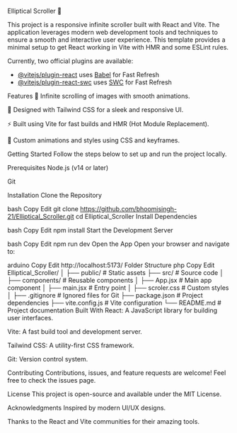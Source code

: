 Elliptical Scroller 🎠

This project is a responsive infinite scroller built with React and Vite. The application leverages modern web development tools and techniques to ensure a smooth and interactive user experience.
This template provides a minimal setup to get React working in Vite with HMR and some ESLint rules.

Currently, two official plugins are available:

- [@vitejs/plugin-react](https://github.com/vitejs/vite-plugin-react/blob/main/packages/plugin-react) uses [Babel](https://babeljs.io/) for Fast Refresh
- [@vitejs/plugin-react-swc](https://github.com/vitejs/vite-plugin-react/blob/main/packages/plugin-react-swc) uses [SWC](https://swc.rs/) for Fast Refresh

Features
🌟 Infinite scrolling of images with smooth animations.

🎨 Designed with Tailwind CSS for a sleek and responsive UI.

⚡ Built using Vite for fast builds and HMR (Hot Module Replacement).

🔧 Custom animations and styles using CSS and keyframes.

Getting Started
Follow the steps below to set up and run the project locally.

Prerequisites
Node.js (v14 or later)

Git

Installation
Clone the Repository

bash
Copy
Edit
git clone https://github.com/bhoomisingh-21/Elliptical_Scroller.git
cd Elliptical_Scroller
Install Dependencies

bash
Copy
Edit
npm install
Start the Development Server

bash
Copy
Edit
npm run dev
Open the App
Open your browser and navigate to:

arduino
Copy
Edit
http://localhost:5173/
Folder Structure
php
Copy
Edit
Elliptical_Scroller/
│
├── public/             # Static assets
├── src/                # Source code
│   ├── components/     # Reusable components
│   ├── App.jsx         # Main app component
│   ├── main.jsx        # Entry point
│   ├── scroler.css     # Custom styles
│
├── .gitignore          # Ignored files for Git
├── package.json        # Project dependencies
├── vite.config.js      # Vite configuration
└── README.md           # Project documentation
Built With
React: A JavaScript library for building user interfaces.

Vite: A fast build tool and development server.

Tailwind CSS: A utility-first CSS framework.

Git: Version control system.

Contributing
Contributions, issues, and feature requests are welcome!
Feel free to check the issues page.

License
This project is open-source and available under the MIT License.

Acknowledgments
Inspired by modern UI/UX designs.

Thanks to the React and Vite communities for their amazing tools.
